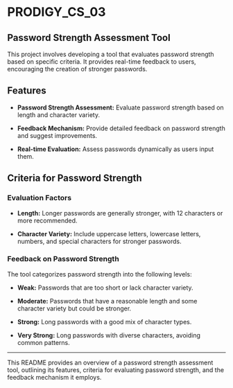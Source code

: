 # PRODIGY_CS_03

## Password Strength Assessment Tool

This project involves developing a tool that evaluates password strength based on specific criteria. It provides real-time feedback to users, encouraging the creation of stronger passwords.

## Features

- **Password Strength Assessment:** Evaluate password strength based on length and character variety.

- **Feedback Mechanism:** Provide detailed feedback on password strength and suggest improvements.

- **Real-time Evaluation:** Assess passwords dynamically as users input them.

## Criteria for Password Strength

### Evaluation Factors

- **Length:** Longer passwords are generally stronger, with 12 characters or more recommended.

- **Character Variety:** Include uppercase letters, lowercase letters, numbers, and special characters for stronger passwords.

### Feedback on Password Strength

The tool categorizes password strength into the following levels:

- **Weak:** Passwords that are too short or lack character variety.

- **Moderate:** Passwords that have a reasonable length and some character variety but could be stronger.

- **Strong:** Long passwords with a good mix of character types.

- **Very Strong:** Long passwords with diverse characters, avoiding common patterns.

---

This README provides an overview of a password strength assessment tool, outlining its features, criteria for evaluating password strength, and the feedback mechanism it employs.
